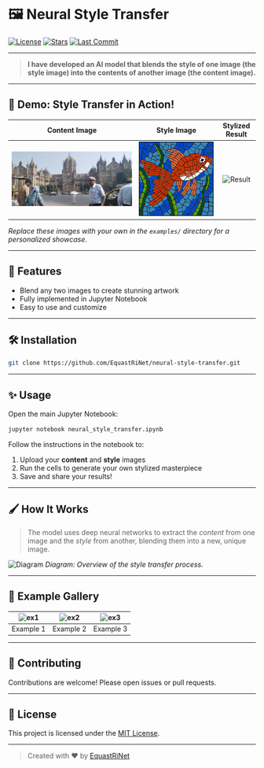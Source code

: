 # 🖼️ Neural Style Transfer

[![License](https://img.shields.io/github/license/EquastRiNet/neural-style-transfer?color=blue)](LICENSE)
[![Stars](https://img.shields.io/github/stars/EquastRiNet/neural-style-transfer?style=social)](https://github.com/EquastRiNet/neural-style-transfer/stargazers)
[![Last Commit](https://img.shields.io/github/last-commit/EquastRiNet/neural-style-transfer)](https://github.com/EquastRiNet/neural-style-transfer/commits/main)

---

> **I have developed an AI model that blends the style of one image (the style image) into the contents of another image (the content image).**

---

## 🎨 Demo: Style Transfer in Action!

| **Content Image** | **Style Image** | **Stylized Result** |
|:-----------------:|:---------------:|:-------------------:|
| ![Content](content_image/main_content.jpg) | ![Style](style_image/mosaic.jpg) | ![Result](final_images/style_bg_mosaic.png) |

*Replace these images with your own in the `examples/` directory for a personalized showcase.*

---

## 🚀 Features

- Blend any two images to create stunning artwork
- Fully implemented in Jupyter Notebook
- Easy to use and customize

---

## 🛠️ Installation

```bash
git clone https://github.com/EquastRiNet/neural-style-transfer.git
```

---

## ✨ Usage

Open the main Jupyter Notebook:

```bash
jupyter notebook neural_style_transfer.ipynb
```

Follow the instructions in the notebook to:

1. Upload your **content** and **style** images
2. Run the cells to generate your own stylized masterpiece
3. Save and share your results!

---

## 🖌️ How It Works

> The model uses deep neural networks to extract the *content* from one image and the *style* from another, blending them into a new, unique image.

![Diagram](examples/diagram.png)
*Diagram: Overview of the style transfer process.*

---

## 📂 Example Gallery

| ![ex1](examples/ex1.jpg) | ![ex2](examples/ex2.jpg) | ![ex3](examples/ex3.jpg) |
|:-----------------------:|:-----------------------:|:-----------------------:|
| Example 1 | Example 2 | Example 3 |

---

## 🤝 Contributing

Contributions are welcome! Please open issues or pull requests.

---

## 📄 License

This project is licensed under the [MIT License](LICENSE).

---

> Created with ❤️ by [EquastRiNet](https://github.com/EquastRiNet)
